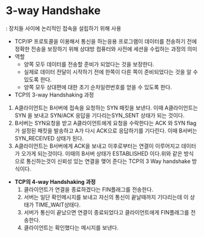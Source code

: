 # 3-way Handshake

: 장치들 사이에 논리적인 접속을 설립하기 위해 사용

- TCP/IP 프로토콜을 이용해서 통신을 하는응용 프로그램이 데이터를 전송하기 전에 정확한 전송을 보장하기 위해 상대방 컴퓨터와 사전에 세션을 수립하는 과정의 의미
- 역할
    - 양쪽 모두 데이터를 전송할 준비가 되었다는 것을 보장한다.
    - 실제로 데이터 전달이 시작하기 전에 한쪽이 다른 쪽이 준비되었다는 것을 알 수 있도록 한다.
    - 양쪽 모두 상대편에 대한 초기 순차일련번호를 얻을 수 있도록 한다.
- TCP의 3-way Handshaking 과정
1. A클라이언트는 B서버에 접속을 요청하는 SYN 패킷을 보낸다. 이때 A클라이언트는 SYN 을 보내고 SYN/ACK 응답을 기다리는SYN_SENT 상태가 되는 것이다.
2. B서버는 SYN요청을 받고 A클라이언트에게 요청을 수락한다는 ACK 와 SYN flag 가 설정된 패킷을 발송하고 A가 다시 ACK으로 응답하기를 기다린다. 이때 B서버는 SYN_RECEIVED 상태가 된다.
3. A클라이언트는 B서버에게 ACK을 보내고 이후로부터는 연결이 이루어지고 데이터가 오가게 되는것이다. 이때의 B서버 상태가 ESTABLISHED 이다.위와 같은 방식으로 통신하는것이 신뢰성 있는 연결을 맺어 준다는 TCP의 3 Way handshake 방식이다.
- **TCP의 4-way Handshaking 과정**
    1. 클라이언트가 연결을 종료하겠다는 FIN플래그를 전송한다.
    2. 서버는 일단 확인메시지를 보내고 자신의 통신이 끝날때까지 기다리는데 이 상태가 TIME_WAIT상태다.
    3. 서버가 통신이 끝났으면 연결이 종료되었다고 클라이언트에게 FIN플래그를 전송한다.
    4. 클라이언트는 확인했다는 메시지를 보낸다.
